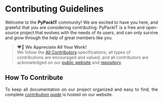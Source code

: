 # Contributing Guidelines

<p align="justify">
    Welcome to the <b>PyPackIT</b> community!
    We are excited to have you here,
    and grateful that you are considering contributing.
    PyPackIT is a free and open-source project that evolves with the needs of its users,
    and can only survive and grow through the help of great members like you.
</p>

<blockquote>
    ❤️🙏 <b>We Appreciate All Your Work!</b>
    <br>
    We follow the <a href="https://allcontributors.org/docs/en/specification">All Contributors</a>
    specifications; all types of contributions are encouraged and valued, and all contributors are
    acknowledged on our <a href="https://pypackit.repodynamics.com/about/#contributors">public website</a>
    and <a href="https://github.com/RepoDynamics/PyPackIT/releases">repository</a>.
</blockquote>

## How To Contribute

<p align="justify">
    To keep all documentation on our project organized and easy to find, the complete
    <a href="https://pypackit.repodynamics.com/contribute">contribution guide</a> is hosted on our website.
</p>
